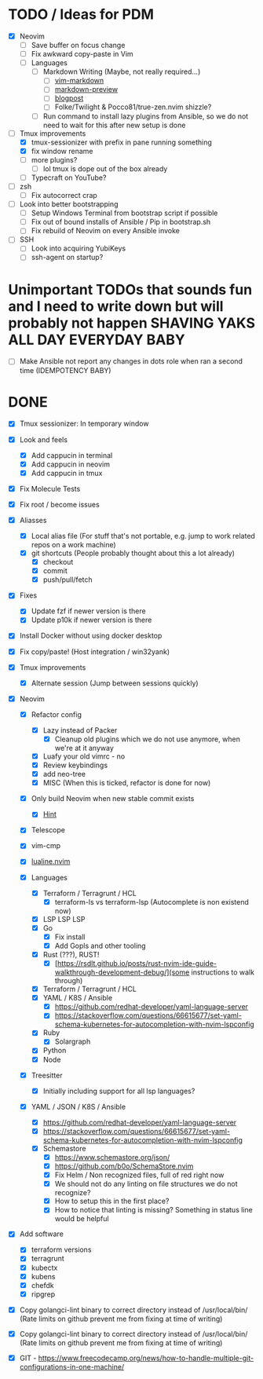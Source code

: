 # TODO / Ideas for PDM

- [x] Neovim
  - [ ] Save buffer on focus change
  - [ ] Fix awkward copy-paste in Vim
  - [ ] Languages
    - [ ] Markdown Writing (Maybe, not really required...)
      - [ ] [vim-markdown](https://github.com/preservim/vim-markdown)
      - [ ] [markdown-preview](https://github.com/iamcco/markdown-preview.nvim)
      - [ ] [blogpost](https://alpha2phi.medium.com/vim-neovim-plugins-for-writing-d18414c7b21d)
      - [ ] Folke/Twilight & Pocco81/true-zen.nvim shizzle?
    - [ ] Run command to install lazy plugins from Ansible, so we do not need to wait for this after new setup is done

- [ ] Tmux improvements
  - [x] tmux-sessionizer with prefix in pane running something
  - [x] fix window rename
  - [ ] more plugins?
    - [ ] lol tmux is dope out of the box already
  - [ ] Typecraft on YouTube?

- [ ] zsh
  - [ ] Fix autocorrect crap

- [ ] Look into better bootstrapping
  - [ ] Setup Windows Terminal from bootstrap script if possible
  - [ ] Fix out of bound installs of Ansible / Pip in bootstrap.sh
  - [ ] Fix rebuild of Neovim on every Ansible invoke

- [ ] SSH
  - [ ] Look into acquiring YubiKeys
  - [ ] ssh-agent on startup?

# Unimportant TODOs that sounds fun and I need to write down but will probably not happen SHAVING YAKS ALL DAY EVERYDAY BABY

- [ ] Make Ansible not report any changes in dots role when ran a second time (IDEMPOTENCY BABY)

# DONE

- [x] Tmux sessionizer: In temporary window
- [x] Look and feels
  - [x] Add cappucin in terminal
  - [x] Add cappucin in neovim
  - [x] Add cappucin in tmux

- [x] Fix Molecule Tests
- [x] Fix root / become issues

- [x] Aliasses
  - [x] Local alias file (For stuff that's not portable, e.g. jump to work related repos on a work machine)
  - [x] git shortcuts (People probably thought about this a lot already)
    - [x] checkout
    - [x] commit
    - [x] push/pull/fetch

- [x] Fixes
  - [x] Update fzf if newer version is there
  - [x] Update p10k if newer version is there

- [x] Install Docker without using docker desktop

- [x] Fix copy/paste! (Host integration / win32yank)

- [x] Tmux improvements
  - [x] Alternate session (Jump between sessions quickly)

- [x] Neovim
  - [x] Refactor config
    - [x] Lazy instead of Packer
      - [x] Cleanup old plugins which we do not use anymore, when we're at it anyway
    - [x] Luafy your old vimrc - no
    - [x] Review keybindings
    - [x] add neo-tree
    - [x] MISC (When this is ticked, refactor is done for now)
  - [x] Only build Neovim when new stable commit exists
    - [x] [Hint](https://docs.ansible.com/ansible/latest/collections/ansible/builtin/git_module.html)
  - [x] Telescope

  - [x] vim-cmp
  - [x] [lualine.nvim](https://github.com/nvim-lualine/lualine.nvim)
  - [x] Languages
    - [x] Terraform / Terragrunt / HCL
      - [x] terraform-ls vs terraform-lsp (Autocomplete is non existend now)
    - [x] LSP LSP LSP
    - [x] Go
      - [x] Fix install
      - [x] Add Gopls and other tooling
    - [x] Rust (???), RUST!
      - [x] [https://rsdlt.github.io/posts/rust-nvim-ide-guide-walkthrough-development-debug/](some instructions to walk through)
    - [x] Terraform / Terragrunt / HCL
    - [x] YAML / K8S / Ansible
      - [x] https://github.com/redhat-developer/yaml-language-server
      - [x] https://stackoverflow.com/questions/66615677/set-yaml-schema-kubernetes-for-autocompletion-with-nvim-lspconfig
    - [x] Ruby
      - [x] Solargraph
    - [x] Python
    - [x] Node
  - [x] Treesitter
    - [x] Initially including support for all lsp languages?

  - [x] YAML / JSON / K8S / Ansible
    - [x] https://github.com/redhat-developer/yaml-language-server
    - [x] https://stackoverflow.com/questions/66615677/set-yaml-schema-kubernetes-for-autocompletion-with-nvim-lspconfig
    - [x] Schemastore
      - [x] https://www.schemastore.org/json/
      - [x] https://github.com/b0o/SchemaStore.nvim
      - [x] Fix Helm / Non recognized files, full of red right now
      - [x] We should not do any linting on file structures we do not recognize?
      - [x] How to setup this in the first place?
      - [x] How to notice that linting is missing? Something in status line would be helpful

- [x] Add software
  - [x] terraform versions
  - [x] terragrunt
  - [x] kubectx
  - [x] kubens
  - [x] chefdk
  - [x] ripgrep

- [x] Copy golangci-lint binary to correct directory instead of /usr/local/bin/<ARCHIVEDIR> (Rate limits on github prevent me from fixing at time of writing)

- [x] Copy golangci-lint binary to correct directory instead of /usr/local/bin/<ARCHIVEDIR> (Rate limits on github prevent me from fixing at time of writing)

- [x] GIT - https://www.freecodecamp.org/news/how-to-handle-multiple-git-configurations-in-one-machine/
